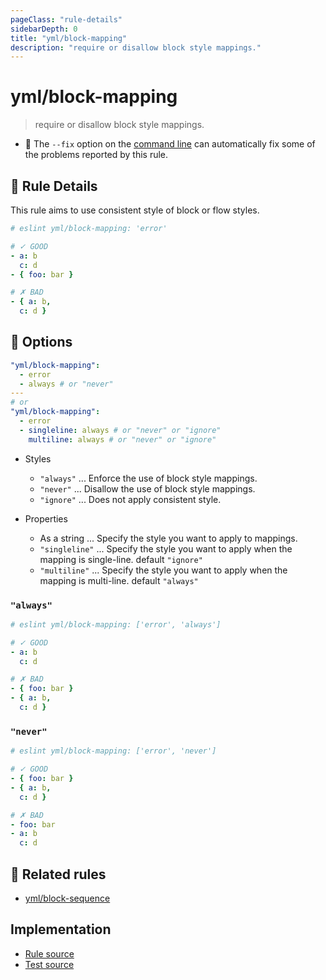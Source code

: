 ```yaml
---
pageClass: "rule-details"
sidebarDepth: 0
title: "yml/block-mapping"
description: "require or disallow block style mappings."
---
```

# yml/block-mapping

> require or disallow block style mappings.

- :wrench: The `--fix` option on the [command line](https://eslint.org/docs/user-guide/command-line-interface#fixing-problems) can automatically fix some of the problems reported by this rule.

## :book: Rule Details

This rule aims to use consistent style of block or flow styles.

<eslint-code-block fix>

<!-- eslint-skip -->

```yaml
# eslint yml/block-mapping: 'error'

# ✓ GOOD
- a: b
  c: d
- { foo: bar }

# ✗ BAD
- { a: b,
  c: d }
```

</eslint-code-block>

## :wrench: Options

```yaml
"yml/block-mapping":
  - error
  - always # or "never"
---
# or
"yml/block-mapping":
  - error
  - singleline: always # or "never" or "ignore"
    multiline: always # or "never" or "ignore"
```

- Styles
  - `"always"` ... Enforce the use of block style mappings.
  - `"never"` ... Disallow the use of block style mappings.
  - `"ignore"` ... Does not apply consistent style.

- Properties
  - As a string ... Specify the style you want to apply to mappings.
  - `"singleline"` ... Specify the style you want to apply when the mapping is single-line. default `"ignore"`
  - `"multiline"` ... Specify the style you want to apply when the mapping is multi-line. default `"always"`

### `"always"`

<eslint-code-block fix>

<!-- eslint-skip -->

```yaml
# eslint yml/block-mapping: ['error', 'always']

# ✓ GOOD
- a: b
  c: d

# ✗ BAD
- { foo: bar }
- { a: b,
  c: d }
```

</eslint-code-block>

### `"never"`

<eslint-code-block fix>

<!-- eslint-skip -->

```yaml
# eslint yml/block-mapping: ['error', 'never']

# ✓ GOOD
- { foo: bar }
- { a: b,
  c: d }

# ✗ BAD
- foo: bar
- a: b
  c: d
```

</eslint-code-block>

## :couple: Related rules

- [yml/block-sequence]

[yml/block-sequence]: ./block-sequence.md

## Implementation

- [Rule source](https://github.com/ota-meshi/eslint-plugin-yml/blob/master/src/rules/block-mapping.ts)
- [Test source](https://github.com/ota-meshi/eslint-plugin-yml/blob/master/tests/src/rules/block-mapping.js)
